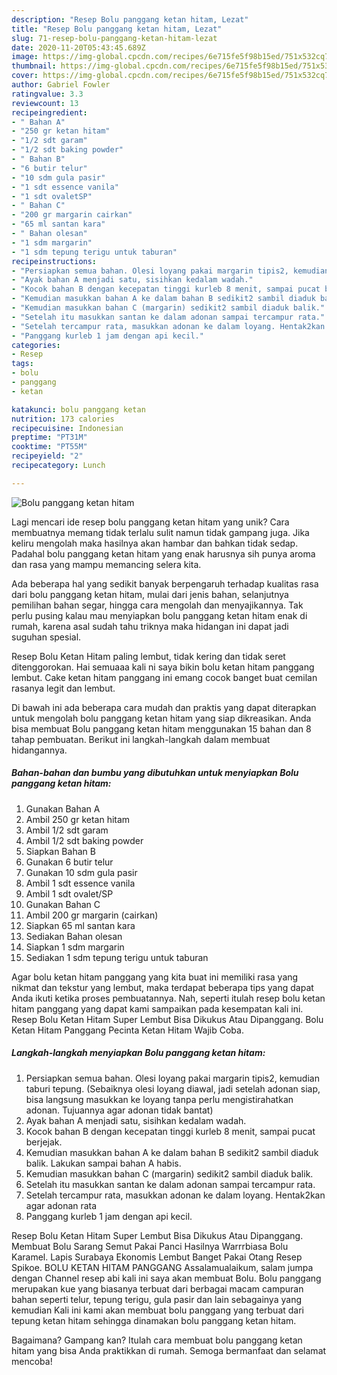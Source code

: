 ```yaml
---
description: "Resep Bolu panggang ketan hitam, Lezat"
title: "Resep Bolu panggang ketan hitam, Lezat"
slug: 71-resep-bolu-panggang-ketan-hitam-lezat
date: 2020-11-20T05:43:45.689Z
image: https://img-global.cpcdn.com/recipes/6e715fe5f98b15ed/751x532cq70/bolu-panggang-ketan-hitam-foto-resep-utama.jpg
thumbnail: https://img-global.cpcdn.com/recipes/6e715fe5f98b15ed/751x532cq70/bolu-panggang-ketan-hitam-foto-resep-utama.jpg
cover: https://img-global.cpcdn.com/recipes/6e715fe5f98b15ed/751x532cq70/bolu-panggang-ketan-hitam-foto-resep-utama.jpg
author: Gabriel Fowler
ratingvalue: 3.3
reviewcount: 13
recipeingredient:
- " Bahan A"
- "250 gr ketan hitam"
- "1/2 sdt garam"
- "1/2 sdt baking powder"
- " Bahan B"
- "6 butir telur"
- "10 sdm gula pasir"
- "1 sdt essence vanila"
- "1 sdt ovaletSP"
- " Bahan C"
- "200 gr margarin cairkan"
- "65 ml santan kara"
- " Bahan olesan"
- "1 sdm margarin"
- "1 sdm tepung terigu untuk taburan"
recipeinstructions:
- "Persiapkan semua bahan. Olesi loyang pakai margarin tipis2, kemudian taburi tepung. (Sebaiknya olesi loyang diawal, jadi setelah adonan siap, bisa langsung masukkan ke loyang tanpa perlu mengistirahatkan adonan. Tujuannya agar adonan tidak bantat)"
- "Ayak bahan A menjadi satu, sisihkan kedalam wadah."
- "Kocok bahan B dengan kecepatan tinggi kurleb 8 menit, sampai pucat berjejak."
- "Kemudian masukkan bahan A ke dalam bahan B sedikit2 sambil diaduk balik. Lakukan sampai bahan A habis."
- "Kemudian masukkan bahan C (margarin) sedikit2 sambil diaduk balik."
- "Setelah itu masukkan santan ke dalam adonan sampai tercampur rata."
- "Setelah tercampur rata, masukkan adonan ke dalam loyang. Hentak2kan agar adonan rata"
- "Panggang kurleb 1 jam dengan api kecil."
categories:
- Resep
tags:
- bolu
- panggang
- ketan

katakunci: bolu panggang ketan 
nutrition: 173 calories
recipecuisine: Indonesian
preptime: "PT31M"
cooktime: "PT55M"
recipeyield: "2"
recipecategory: Lunch

---
```



![Bolu panggang ketan hitam](https://img-global.cpcdn.com/recipes/6e715fe5f98b15ed/751x532cq70/bolu-panggang-ketan-hitam-foto-resep-utama.jpg)

Lagi mencari ide resep bolu panggang ketan hitam yang unik? Cara membuatnya memang tidak terlalu sulit namun tidak gampang juga. Jika keliru mengolah maka hasilnya akan hambar dan bahkan tidak sedap. Padahal bolu panggang ketan hitam yang enak harusnya sih punya aroma dan rasa yang mampu memancing selera kita.

Ada beberapa hal yang sedikit banyak berpengaruh terhadap kualitas rasa dari bolu panggang ketan hitam, mulai dari jenis bahan, selanjutnya pemilihan bahan segar, hingga cara mengolah dan menyajikannya. Tak perlu pusing kalau mau menyiapkan bolu panggang ketan hitam enak di rumah, karena asal sudah tahu triknya maka hidangan ini dapat jadi suguhan spesial.

Resep Bolu Ketan Hitam paling lembut, tidak kering dan tidak seret ditenggorokan. Hai semuaaa kali ni saya bikin bolu ketan hitam panggang lembut. Cake ketan hitam panggang ini emang cocok banget buat cemilan rasanya legit dan lembut.


Di bawah ini ada beberapa cara mudah dan praktis yang dapat diterapkan untuk mengolah bolu panggang ketan hitam yang siap dikreasikan. Anda bisa membuat Bolu panggang ketan hitam menggunakan 15 bahan dan 8 tahap pembuatan. Berikut ini langkah-langkah dalam membuat hidangannya.

<!--inarticleads1-->

##### Bahan-bahan dan bumbu yang dibutuhkan untuk menyiapkan Bolu panggang ketan hitam:

1. Gunakan  Bahan A
1. Ambil 250 gr ketan hitam
1. Ambil 1/2 sdt garam
1. Ambil 1/2 sdt baking powder
1. Siapkan  Bahan B
1. Gunakan 6 butir telur
1. Gunakan 10 sdm gula pasir
1. Ambil 1 sdt essence vanila
1. Ambil 1 sdt ovalet/SP
1. Gunakan  Bahan C
1. Ambil 200 gr margarin (cairkan)
1. Siapkan 65 ml santan kara
1. Sediakan  Bahan olesan
1. Siapkan 1 sdm margarin
1. Sediakan 1 sdm tepung terigu untuk taburan


Agar bolu ketan hitam panggang yang kita buat ini memiliki rasa yang nikmat dan tekstur yang lembut, maka terdapat beberapa tips yang dapat Anda ikuti ketika proses pembuatannya. Nah, seperti itulah resep bolu ketan hitam panggang yang dapat kami sampaikan pada kesempatan kali ini. Resep Bolu Ketan Hitam Super Lembut Bisa Dikukus Atau Dipanggang. Bolu Ketan Hitam Panggang Pecinta Ketan Hitam Wajib Coba. 

<!--inarticleads2-->

##### Langkah-langkah menyiapkan Bolu panggang ketan hitam:

1. Persiapkan semua bahan. Olesi loyang pakai margarin tipis2, kemudian taburi tepung. (Sebaiknya olesi loyang diawal, jadi setelah adonan siap, bisa langsung masukkan ke loyang tanpa perlu mengistirahatkan adonan. Tujuannya agar adonan tidak bantat)
1. Ayak bahan A menjadi satu, sisihkan kedalam wadah.
1. Kocok bahan B dengan kecepatan tinggi kurleb 8 menit, sampai pucat berjejak.
1. Kemudian masukkan bahan A ke dalam bahan B sedikit2 sambil diaduk balik. Lakukan sampai bahan A habis.
1. Kemudian masukkan bahan C (margarin) sedikit2 sambil diaduk balik.
1. Setelah itu masukkan santan ke dalam adonan sampai tercampur rata.
1. Setelah tercampur rata, masukkan adonan ke dalam loyang. Hentak2kan agar adonan rata
1. Panggang kurleb 1 jam dengan api kecil.


Resep Bolu Ketan Hitam Super Lembut Bisa Dikukus Atau Dipanggang. Membuat Bolu Sarang Semut Pakai Panci Hasilnya Warrrbiasa Bolu Karamel. Lapis Surabaya Ekonomis Lembut Banget Pakai Otang Resep Spikoe. BOLU KETAN HITAM PANGGANG Assalamualaikum, salam jumpa dengan Channel resep abi kali ini saya akan membuat Bolu. Bolu panggang merupakan kue yang biasanya terbuat dari berbagai macam campuran bahan seperti telur, tepung terigu, gula pasir dan lain sebagainya yang kemudian Kali ini kami akan membuat bolu panggang yang terbuat dari tepung ketan hitam sehingga dinamakan bolu panggang ketan hitam. 

Bagaimana? Gampang kan? Itulah cara membuat bolu panggang ketan hitam yang bisa Anda praktikkan di rumah. Semoga bermanfaat dan selamat mencoba!
